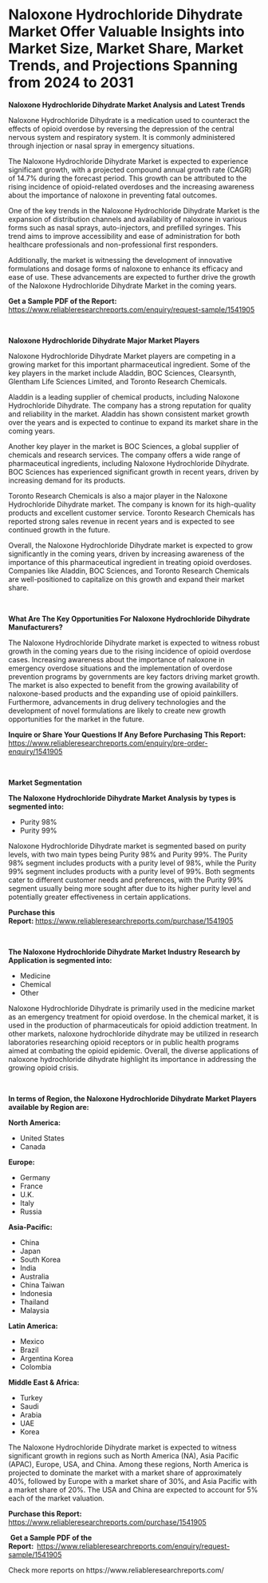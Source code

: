 <p><h1>Naloxone Hydrochloride Dihydrate Market Offer Valuable Insights into Market Size, Market Share, Market Trends, and Projections Spanning from 2024 to 2031</h1></p><p><strong>Naloxone Hydrochloride Dihydrate Market Analysis and Latest Trends</strong></p>
<p><p>Naloxone Hydrochloride Dihydrate is a medication used to counteract the effects of opioid overdose by reversing the depression of the central nervous system and respiratory system. It is commonly administered through injection or nasal spray in emergency situations.</p><p>The Naloxone Hydrochloride Dihydrate Market is expected to experience significant growth, with a projected compound annual growth rate (CAGR) of 14.7% during the forecast period. This growth can be attributed to the rising incidence of opioid-related overdoses and the increasing awareness about the importance of naloxone in preventing fatal outcomes.</p><p>One of the key trends in the Naloxone Hydrochloride Dihydrate Market is the expansion of distribution channels and availability of naloxone in various forms such as nasal sprays, auto-injectors, and prefilled syringes. This trend aims to improve accessibility and ease of administration for both healthcare professionals and non-professional first responders.</p><p>Additionally, the market is witnessing the development of innovative formulations and dosage forms of naloxone to enhance its efficacy and ease of use. These advancements are expected to further drive the growth of the Naloxone Hydrochloride Dihydrate Market in the coming years.</p></p>
<p><strong>Get a Sample PDF of the Report:&nbsp;</strong> <a href="https://www.reliableresearchreports.com/enquiry/request-sample/1541905">https://www.reliableresearchreports.com/enquiry/request-sample/1541905</a></p>
<p>&nbsp;</p>
<p><strong>Naloxone Hydrochloride Dihydrate Major Market Players</strong></p>
<p><p>Naloxone Hydrochloride Dihydrate Market players are competing in a growing market for this important pharmaceutical ingredient. Some of the key players in the market include Aladdin, BOC Sciences, Clearsynth, Glentham Life Sciences Limited, and Toronto Research Chemicals.</p><p>Aladdin is a leading supplier of chemical products, including Naloxone Hydrochloride Dihydrate. The company has a strong reputation for quality and reliability in the market. Aladdin has shown consistent market growth over the years and is expected to continue to expand its market share in the coming years.</p><p>Another key player in the market is BOC Sciences, a global supplier of chemicals and research services. The company offers a wide range of pharmaceutical ingredients, including Naloxone Hydrochloride Dihydrate. BOC Sciences has experienced significant growth in recent years, driven by increasing demand for its products.</p><p>Toronto Research Chemicals is also a major player in the Naloxone Hydrochloride Dihydrate market. The company is known for its high-quality products and excellent customer service. Toronto Research Chemicals has reported strong sales revenue in recent years and is expected to see continued growth in the future.</p><p>Overall, the Naloxone Hydrochloride Dihydrate market is expected to grow significantly in the coming years, driven by increasing awareness of the importance of this pharmaceutical ingredient in treating opioid overdoses. Companies like Aladdin, BOC Sciences, and Toronto Research Chemicals are well-positioned to capitalize on this growth and expand their market share.</p></p>
<p>&nbsp;</p>
<p><strong>What Are The Key Opportunities For Naloxone Hydrochloride Dihydrate Manufacturers?</strong></p>
<p><p>The Naloxone Hydrochloride Dihydrate market is expected to witness robust growth in the coming years due to the rising incidence of opioid overdose cases. Increasing awareness about the importance of naloxone in emergency overdose situations and the implementation of overdose prevention programs by governments are key factors driving market growth. The market is also expected to benefit from the growing availability of naloxone-based products and the expanding use of opioid painkillers. Furthermore, advancements in drug delivery technologies and the development of novel formulations are likely to create new growth opportunities for the market in the future.</p></p>
<p><strong>Inquire or Share Your Questions If Any Before Purchasing This Report:</strong> <a href="https://www.reliableresearchreports.com/enquiry/pre-order-enquiry/1541905">https://www.reliableresearchreports.com/enquiry/pre-order-enquiry/1541905</a></p>
<p>&nbsp;</p>
<p><strong>Market Segmentation</strong></p>
<p><strong>The Naloxone Hydrochloride Dihydrate Market Analysis by types is segmented into:</strong></p>
<p><ul><li>Purity 98%</li><li>Purity 99%</li></ul></p>
<p><p>Naloxone Hydrochloride Dihydrate market is segmented based on purity levels, with two main types being Purity 98% and Purity 99%. The Purity 98% segment includes products with a purity level of 98%, while the Purity 99% segment includes products with a purity level of 99%. Both segments cater to different customer needs and preferences, with the Purity 99% segment usually being more sought after due to its higher purity level and potentially greater effectiveness in certain applications.</p></p>
<p><strong>Purchase this Report:&nbsp;</strong><a href="https://www.reliableresearchreports.com/purchase/1541905">https://www.reliableresearchreports.com/purchase/1541905</a></p>
<p>&nbsp;</p>
<p><strong>The Naloxone Hydrochloride Dihydrate Market Industry Research by Application is segmented into:</strong></p>
<p><ul><li>Medicine</li><li>Chemical</li><li>Other</li></ul></p>
<p><p>Naloxone Hydrochloride Dihydrate is primarily used in the medicine market as an emergency treatment for opioid overdose. In the chemical market, it is used in the production of pharmaceuticals for opioid addiction treatment. In other markets, naloxone hydrochloride dihydrate may be utilized in research laboratories researching opioid receptors or in public health programs aimed at combating the opioid epidemic. Overall, the diverse applications of naloxone hydrochloride dihydrate highlight its importance in addressing the growing opioid crisis.</p></p>
<p>&nbsp;</p>
<p><strong>In terms of Region, the Naloxone Hydrochloride Dihydrate Market Players available by Region are:</strong></p>
<p>
    <p> <strong> North America: </strong>
        <ul>
            <li>United States</li>
            <li>Canada</li>
        </ul>
        </p> 
    <p> <strong> Europe: </strong>
        <ul>
            <li>Germany</li>
            <li>France</li>
            <li>U.K.</li>
            <li>Italy</li>
            <li>Russia</li>
        </ul>
        </p> 
    <p> <strong> Asia-Pacific: </strong>
        <ul>
            <li>China</li>
            <li>Japan</li>
            <li>South Korea</li>
            <li>India</li>
            <li>Australia</li>
            <li>China Taiwan</li>
            <li>Indonesia</li>
            <li>Thailand</li>
            <li>Malaysia</li>
        </ul>
        </p> 
    <p> <strong> Latin America: </strong>
        <ul>
            <li>Mexico</li>
            <li>Brazil</li>
            <li>Argentina Korea</li>
            <li>Colombia</li>
        </ul>
        </p> 
    <p> <strong> Middle East & Africa: </strong>
        <ul>
            <li>Turkey</li>
            <li>Saudi</li>
            <li>Arabia</li>
            <li>UAE</li>
            <li>Korea</li>
        </ul>
    </p>
    </p>
<p><p>The Naloxone Hydrochloride Dihydrate market is expected to witness significant growth in regions such as North America (NA), Asia Pacific (APAC), Europe, USA, and China. Among these regions, North America is projected to dominate the market with a market share of approximately 40%, followed by Europe with a market share of 30%, and Asia Pacific with a market share of 20%. The USA and China are expected to account for 5% each of the market valuation.</p></p>
<p><strong>Purchase this Report: </strong><a href="https://www.reliableresearchreports.com/purchase/1541905">https://www.reliableresearchreports.com/purchase/1541905</a></p>
<p>&nbsp;<strong>Get a Sample PDF of the Report:&nbsp;&nbsp;</strong><a href="https://www.reliableresearchreports.com/enquiry/request-sample/1541905">https://www.reliableresearchreports.com/enquiry/request-sample/1541905</a></p>
<p><strong></strong></p>
<p>Check more reports on https://www.reliableresearchreports.com/</p>